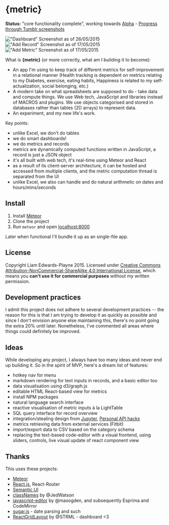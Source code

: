 {metric}
========


**Status:** "core functionality complete", working towards [Alpha](https://github.com/liamzebedee/metric/milestones/Alpha) - [Progress through Tumblr screenshots](http://liamz.tumblr.com/tagged/metric)

!["Dashboard" Screenshot as of 26/05/2015](https://41.media.tumblr.com/3e2f50eaf28999fbe9b7e116e2ab4c89/tumblr_noy93v35L11trskuwo2_1280.png)
!["Add Record" Screenshot as of 17/05/2015](https://40.media.tumblr.com/a93b26f29eeac4e596c3b51775a1a61c/tumblr_nog6cpNW5H1trskuwo2_1280.png)
!["Add Metric" Screenshot as of 17/05/2015](https://40.media.tumblr.com/002a9dffaf2285b7a40668d85ae19af8/tumblr_nog6cpNW5H1trskuwo1_1280.png)

What is **{metric}** (or more correctly, what am I building it to become):
 - An app I'm using to keep track of different metrics for self-improvement in a relational manner (Health tracking is dependent on metrics relating to my Diabetes, exercise, eating habits, Happiness is related to my self-actualization, social belonging, etc.)
 - A modern take on what spreadsheets are supposed to do - take data and compute things. We use Web tech, JavaScript and libraries instead of MACROS and plugins. We use objects categorised and stored in databases rather than tables (2D arrays) to represent data.
 - An experiment, and my new life's work.

Key points:
 - unlike Excel, we don't do tables
 - we do smart dashboards!
 - we do metrics and records
 - metrics are dynamically computed functions written in JavaScript, a record is just a JSON object
 - it's all built with web tech, it's real-time using Meteor and React
 - as a result of its client-server architecture, it can be hosted and accessed from multiple clients, and the metric computation thread is separated from the UI
 - unlike Excel, we also can handle and do natural arithmetic on dates and hours/mins/seconds

## Install
 1. Install [Meteor](https://www.meteor.com/)
 2. Clone the project
 3. Run `meteor` and open [localhost:8000](http://localhost:8000)

Later when functional I'll bundle it up as an single-file app.

## License
Copyright Liam Edwards-Playne 2015. Licensed under [Creative Commons Attribution-NonCommercial-ShareAlike 4.0 International License](http://creativecommons.org/licenses/by-nc-sa/4.0/), which means you **can't use it for commercial purposes** without my written permission.


## Development practices
I admit this project does not adhere to several development practices -- the reason for this is that I am trying to develop it as quickly as possible and since I don't envision anyone else maintaining this, there's no point going the extra 20% until later. Nonetheless, I've commented all areas where things could definitely be improved.

## Ideas
While developing any project, I always have too many ideas and never end up building it. So in the spirit of MVP, here's a dream list of features:
 - hotkey nav for menu
 - markdown rendering for text inputs in records, and a basic editor too
 - data visualisation using d3/graph.js
 - editable HTML React-based view for metrics
 - install NPM packages
 - natural language search interface
 - reactive visualisation of metric inputs à la LightTable
 - SQL query interface for record overview
 - integration/stealing design from [Jupyter](http://jupyter.org), [Personal API hacks](https://news.ycombinator.com/item?id=5799706)
 - metrics retrieving data from external services (Fitbit)
 - import/export data to CSV based on the category schema
 - replacing the text-based code-editor with a visual frontend, using sliders, controls, live visual update of react component view

## Thanks
This uses these projects:
 - [Meteor](http://meteor.com)
 - [React.js](http://facebook.github.io/react/), React-Router
 - [Semantic UI](http://semantic-ui.com)
 - [classNames](https://github.com/JedWatson/classnames) by @JedWatson
 - [javascript-editor](https://github.com/maxogden/javascript-editor) by @maxogden, and subsequently Esprima and CodeMirror
 - [sugar.js](http://sugarjs.com/) - date parsing and such
 - [ReactGridLayout](https://github.com/STRML/react-grid-layout) by @STRML - dashboard <3